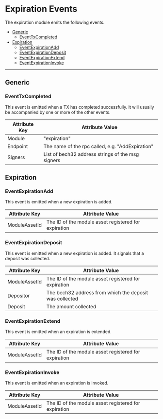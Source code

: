 # Expiration Events

The expiration module emits the following events.

<!-- TOC -->
  - [Generic](#generic)
    - [EventTxCompleted](#eventtxcompleted)
  - [Expiration](#expiration)
    - [EventExpirationAdd](#eventexpirationadd)
    - [EventExpirationDeposit](#eventexpirationdeposit)
    - [EventExpirationExtend](#eventexpirationextend)
    - [EventExpirationInvoke](#eventexpirationinvoke)

---
## Generic

### EventTxCompleted

This event is emitted when a TX has completed successfully.
It will usually be accompanied by one or more of the other events.

| Attribute Key         | Attribute Value                                   |
| --------------------- |---------------------------------------------------|
| Module                | "expiration"                                      |
| Endpoint              | The name of the rpc called, e.g. "AddExpiration"  |
| Signers               | List of bech32 address strings of the msg signers |


## Expiration

### EventExpirationAdd

This event is emitted when a new expiration is added.

| Attribute Key | Attribute Value                                      |
|---------------|------------------------------------------------------|
| ModuleAssetId | The ID of the module asset registered for expiration |

### EventExpirationDeposit

This event is emitted when a new expiration is added.
It signals that a deposit was collected.

| Attribute Key | Attribute Value                                         |
|---------------|---------------------------------------------------------|
| ModuleAssetId | The ID of the module asset registered for expiration    |
| Depositor     | The bech32 address from which the deposit was collected |
| Deposit       | The amount collected                                    |

### EventExpirationExtend

This event is emitted when an expiration is extended.

| Attribute Key | Attribute Value                                      |
|---------------|------------------------------------------------------|
| ModuleAssetId | The ID of the module asset registered for expiration |

### EventExpirationInvoke

This event is emitted when an expiration is invoked.

| Attribute Key | Attribute Value                                      |
|---------------|------------------------------------------------------|
| ModuleAssetId | The ID of the module asset registered for expiration |
